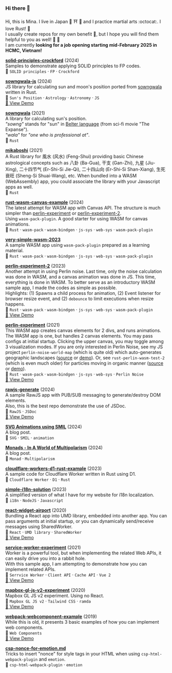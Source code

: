 ### Hi there 👋

Hi, this is Mina. I live in Japan :japan: :shinto_shrine: :sushi: and I practice martial arts :octocat:. I love Rust! :crab:  
I usually create repos for my own benefit :avocado:, but I hope you will find them helpful to you as well! :seedling: :flamingo:  
I am currently **looking for a job opening starting mid-February 2025 in HCMC, Vietnam!**

**[solid-principles-crockford](https://github.com/minagawah/solid-principles-crockford)** (2024)  
Samples to demonstrate applying SOLID principles to FP codes.  
:pushpin: `SOLID principles` &middot; `FP` &middot; `Crockford`  

**[sowngwala-js](https://github.com/minagawah/sowngwala-js)** (2024)  
JS library for calculating sun and moon's position ported from [sowngwala](https://github.com/minagawah/sowngwala/) written in Rust.  
:pushpin: `Sun's Position` &middot; `Astrology` &middot; `Astronomy` &middot; `JS`  
[:eyes: View Demo](https://tokyo800.jp/mina/sowngwala/)  

**[sowngwala](https://github.com/minagawah/sowngwala)** (2021)  
A library for calculating sun's position.  
_"sowng"_ stands for "sun" in
[Belter language](https://expanse.fandom.com/wiki/Belter_Creole) (from sci-fi movie "The Expanse").  
_"wala"_ for _"one who is professional at"_.  
:pushpin: `Rust`

**[mikaboshi](https://github.com/minagawah/mikaboshi)** (2021)  
A Rust library for 風水 (风水) (Feng-Shui) providing basic Chinese astrological concepts such as 八卦 (Ba-Gua), 干支 (Gan-Zhi), 九星 (Jiu-Xing), 二十四节气 (Er-Shi-Si Jie-Qi), 二十四山向 (Er-Shi-Si Shan-Xiang), 生死衰旺 (Sheng-Si Shuai-Wang), etc. When bundled into a WASM (WebAssembly) app, you could associate the library with your Javascript apps as well.    
:pushpin: `Rust`

**[rust-wasm-canvas-example](https://github.com/minagawah/rust-wasm-canvas-example)** (2024)  
The latest attempt for WASM app with Canvas API. The structure is much simpler than [perlin-experiment](https://github.com/minagawah/perlin-experiment) or [perlin-experiment-2](https://github.com/minagawah/perlin-experiment-2).  
Using `wasm-pack-plugin`. A good starter for using WASM for canvas animations.  
:pushpin: `Rust` &middot; `wasm-pack` &middot; `wasm-bindgen` &middot; `js-sys` &middot; `web-sys` &middot; `wasm-pack-plugin`  

**[very-simple-wasm-2023](https://github.com/minagawah/very-simple-wasm-2023)**  
A sample WASM app using `wasm-pack-plugin` prepared as a learning material.  
:pushpin: `Rust` &middot; `wasm-pack` &middot; `wasm-bindgen` &middot; `js-sys` &middot; `web-sys` &middot; `wasm-pack-plugin`

**[perlin-experiment-2](https://github.com/minagawah/perlin-experiment-2)** (2023)  
Another attempt in using Perlin noise. Last time, only the noise calculation was done in WASM, and a canvas animation was done in JS. This time, everything is done in WASM. To better serve as an introductory WASM sample app, I made the codes as simple as possible.  
Highlights: (1) Spawns a child process for animation, (2) Event listener for browser resize event, and (2) `debounce` to limit executions when resize happens.  
:pushpin: `Rust` &middot; `wasm-pack` &middot; `wasm-bindgen` &middot; `js-sys` &middot; `web-sys` &middot; `wasm-pack-plugin`  
[:eyes: View Demo](https://tokyo800.jp/mina/perlin-experiment-2/)  

**[perlin-experiment](https://github.com/minagawah/perlin-experiment)** (2021)  
This WASM app creates canvas elements for 2 divs, and runs animations.
The WASM app is one, but handles 2 canvas elements.
You may pass configs at initial startup.
Clicking the upper canvas, you may toggle among 3 visualization modes.
If you are only interested in Perlin Noise,
see my JS project `perlin-noise-world-map` (which is quite old) which auto-generates geographic landscapes
([source](https://github.com/minagawah/perlin-noise-worldmap)
or [demo](http://tokyo800.jp/minagawah/perlin-noise-worldmap/)).
Or, see `rust-perlin-wasm-test-2` (which is even much older) for particles moving in organic manner
([source](https://github.com/minagawah/rust-perlin-wasm-test-2)
or [demo](http://tokyo800.jp/minagawah/rust-perlin-wasm-test-2/)).  
:pushpin: `Rust` &middot; `wasm-pack` &middot; `wasm-bindgen` &middot; `js-sys` &middot; `web-sys` &middot; `Perlin Noise`  
[:eyes: View Demo](http://tokyo800.jp/mina/perlin-experiment/)  

**[rawjs-generate](https://github.com/minagawah/rawjs-generate)** (2024)  
A sample RawJS app with PUB/SUB messaging to generate/destroy DOM elements.  
Also, this is the best repo demonstrate the use of JSDoc.  
:pushpin: `RawJS` &middot; `JSDoc`  
[:eyes: View Demo](https://tokyo800.jp/mina/rawjs/)  

**[SVG Animations using SMIL](https://astralscience.com/tech/svganim)** (2024)  
A blog post.  
:pushpin: `SVG` &middot; `SMIL` &middot; `animation`  

**[Monads - In A World of Multipolarism](https://astralscience.com/tech/monads)** (2024)  
A blog post.  
:pushpin: `Monad` &middot; `Multipolarism`

**[cloudflare-workers-d1-rust-example](https://github.com/minagawah/cloudflare-workers-d1-rust-example)** (2023)  
A sample code for Cloudflare Worker written in Rust using D1.  
:pushpin: `Cloudflare Worker` &middot; `D1` &middot; `Rust`

**[simple-i18n-solution](https://github.com/minagawah/simple-i18n-solution)** (2023)  
A simplified version of what I have for my website for i18n localization.  
:pushpin: `i18n` &middot; `NodeJS` &middot; `Javascript`

**[react-widget-airport](https://github.com/minagawah/react-widget-airport)** (2020)  
Bundling a React app into UMD library, embedded into another app.
You can pass arguments at initial startup,
or you can dynamically send/receive messages using SharedWorker.  
:pushpin: `React` &middot; `UMD library` &middot; `SharedWorker`  
[:eyes: View Demo](http://tokyo800.jp/mina/react-widget-airport/)  

**[service-worker-experiment](https://github.com/minagawah/service-worker-experiment)** (2021)  
Worker is a powerful tool, but when implementing the related Web APIs, it can easily drive you into a rabbit hole.  
With this sample app, I am attempting to demonstrate how you can implement related APIs.  
:pushpin: `Serrvice Worker` &middot; `Client API` &middot; `Cache API` &middot; `Vue 2`  
[:eyes: View Demo](https://tokyo800.sakura.ne.jp/mina/sw/)  

**[mapbox-gl-js-v2-experiment](https://github.com/minagawah/mapbox-gl-js-v2-experiment)** (2020)  
Mapbox GL JS v2 experiment. Using no React.  
:pushpin: `Mapbox GL JS v2` &middot; `Tailwind CSS` &middot; `ramda`  
[:eyes: View Demo](http://tokyo800.jp/mina/mapbox-gl-js-v2-experiment/)  

**[webpack-webcomponent-example](https://github.com/minagawah/webpack-webcomponent-example)** (2019)  
While this is old, it presents 3 basic examples of how you can implement web components.  
:pushpin: `Web Components`  
[:eyes: View Demo](http://tokyo800.jp/minagawah/webpack-webcomponent-example/)  

**[csp-nonce-for-emotion.md](https://gist.github.com/minagawah/bc56b1dae8e3a967788c255a1032d1ae)**  
Tricks to insert "nonce" for style tags in your HTML when using `csp-html-webpack-plugin` and `emotion`.  
:pushpin: `csp-html-webpack-plugin` &middot; `emotion`

<!--
**minagawah/minagawah** is a ✨ _special_ ✨ repository because its `README.md` (this file) appears on your GitHub profile.

Here are some ideas to get you started:

- 🔭 I’m currently working on ...
- 🌱 I’m currently learning ...
- 👯 I’m looking to collaborate on ...
- 🤔 I’m looking for help with ...
- 💬 Ask me about ...
- 📫 How to reach me: ...
- 😄 Pronouns: ...
- ⚡ Fun fact: ...
-->
